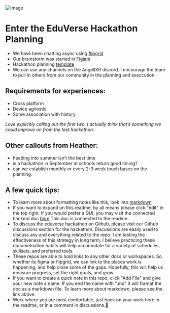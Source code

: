 ![image](https://user-images.githubusercontent.com/63426722/119919639-d6ef1a80-bf38-11eb-97f5-4356d03af6b5.png)
# Enter the EduVerse Hackathon Planning 

- We have been chatting async using [flipgrid](https://flipgrid.com/668a8a2a) 
- Our brainstorm was started in [Figjam](https://www.figma.com/file/TX7WYdWcIVsz9zfSsU55tF/EnterTheEduVerse-planning)
- Hackathon planning [template](https://docs.google.com/document/d/1LnhxAMrmj5bwuEU0h7VMZAIg7UeeVQF3LimUGNbpigE/edit?usp=sharing)
- We can use any channels on the AngellXR discord. I encourage the team to pull in others from our community in the planning and execcution. 

## Requirements for experiences: 
- Cross platform 
- Device agnostic 
- Some association with history 

_Love explicitly calling out the first two. I actually think that’s something we could improve on from the last hackathon._

## Other callouts from Heather:
- heading into summer isn’t the best time 
- is a hackathon in September at schools return good timing?  
- can we establish monthly or every 2-3 week touch bases on the planning. 



## A few quick tips: 
- To learn more about formatting notes like this, look into [markdown](https://www.markdownguide.org/basic-syntax/)
- If you want to expand on this readme, by all means please click "edit" in the top right. If you would prefer a GUI, you may visit the connected hackmd doc [here](https://hackmd.io/@mrmetaverse/eduverseHack) This doc is connected to the readme. 
- To discuss the eduverse hackathon on Github, please visit our Github discussions section for the hackathon. Discussions are easily used to discuss any and everything related to the repo. I am testing the effectiveness of this strategy in long term. I believe practicing these documetnation habits will help accomodate for a variety of schedules, skillsets, and preferred tools. 
- These repos are able to hold links to any other docs or workspaces. So whether its figma or flipgrid, we can link to the places work is happening, and help close some of the gaps. Hopefully, this will help us measure progress, set the right goals, and grow. 
- If you want to create a quick note in this repo, click "Add File" and give your new note a name. If you end the name with ".md" it will format the doc as a markdown file. To learn more about markdown, please see the link above. 
- Work where you are most comfortable, just hook on your work here in the readme, or in a comment in discussions.🥳
